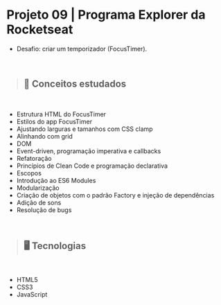 # Projeto 09 | Programa Explorer da Rocketseat

- Desafio: criar um temporizador (FocusTimer).

<br>

> ## 📝 Conceitos estudados
<br>

- Estrutura HTML do FocusTimer
- Estilos do app FocusTimer
- Ajustando larguras e tamanhos com CSS clamp
- Alinhando com grid 
- DOM 
- Event-driven, programação imperativa e callbacks
- Refatoração
- Princípios de Clean Code e programação declarativa
- Escopos
- Introdução ao ES6 Modules
- Modularização 
- Criação de objetos com o padrão Factory e injeção de dependências
- Adição de sons
- Resolução de bugs 

<br>

> ## 🖥️ Tecnologias

<br>

- HTML5  
- CSS3
- JavaScript

<br>


